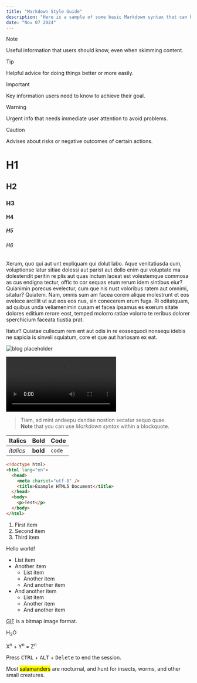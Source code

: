 ```yaml
---
title: "Markdown Style Guide"
description: "Here is a sample of some basic Markdown syntax that can be used when writing Markdown content in Astro."
date: "Nov 07 2024"
---
```


> [!NOTE]
> Useful information that users should know, even when skimming content.

> [!TIP]
> Helpful advice for doing things better or more easily.

> [!IMPORTANT]
> Key information users need to know to achieve their goal.

> [!WARNING]
> Urgent info that needs immediate user attention to avoid problems.

> [!CAUTION]
> Advises about risks or negative outcomes of certain actions.

# H1

## H2

### H3

#### H4

##### H5

###### H6

Xerum, quo qui aut unt expliquam qui dolut labo. Aque venitatiusda cum, voluptionse latur sitiae dolessi aut parist aut dollo enim qui voluptate ma dolestendit peritin re plis aut quas inctum laceat est volestemque commosa as cus endigna tectur, offic to cor sequas etum rerum idem sintibus eiur? Quianimin porecus evelectur, cum que nis nust voloribus ratem aut omnimi, sitatur? Quiatem. Nam, omnis sum am facea corem alique molestrunt et eos evelece arcillit ut aut eos eos nus, sin conecerem erum fuga. Ri oditatquam, ad quibus unda veliamenimin cusam et facea ipsamus es exerum sitate dolores editium rerore eost, temped molorro ratiae volorro te reribus dolorer sperchicium faceata tiustia prat.

Itatur? Quiatae cullecum rem ent aut odis in re eossequodi nonsequ idebis ne sapicia is sinveli squiatum, core et que aut hariosam ex eat.

![blog placeholder](/static/blog-placeholder.png)

<video controls>
  <source src="/static/dynamic-island-animation.mp4" type="video/mp4">
</video>

> Tiam, ad mint andaepu dandae nostion secatur sequo quae.  
> **Note** that you can use _Markdown syntax_ within a blockquote.

| Italics   | Bold     | Code   |
| --------- | -------- | ------ |
| _italics_ | **bold** | `code` |

```html
<!doctype html>
<html lang="en">
  <head>
    <meta charset="utf-8" />
    <title>Example HTML5 Document</title>
  </head>
  <body>
    <p>Test</p>
  </body>
</html>
```

1. First item
2. Second item
3. Third item

Hello world!

- List item
- Another item
  - List item
  - Another item
  - And another item
- And another item
  - List item
  - Another item
  - And another item

<abbr title="Graphics Interchange Format">GIF</abbr> is a bitmap image format.

H<sub>2</sub>O

X<sup>n</sup> + Y<sup>n</sup> = Z<sup>n</sup>

Press <kbd>CTRL</kbd> + <kbd>ALT</kbd> + <kbd>Delete</kbd> to end the session.

Most <mark>salamanders</mark> are nocturnal, and hunt for insects, worms, and other small creatures.
